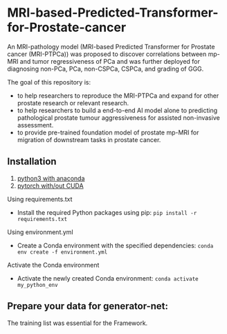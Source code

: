 # MRI-based-Predicted-Transformer-for-Prostate-cancer
An MRI-pathology model (MRI-based Predicted Transformer for Prostate cancer (MRI-PTPCa)) was proposed to discover correlations between mp-MRI and tumor regressiveness of PCa and was further deployed for diagnosing non-PCa, PCa, non-CSPCa, CSPCa, and grading of GGG.

The goal of this repository is:
- to help researchers to reproduce the MRI-PTPCa  and expand for other prostate research or relevant research.
- to help researchers to build a end-to-end AI model alone to predicting pathological prostate tumour aggressiveness for assisted non-invasive assessment.
- to provide pre-trained foundation model of prostate mp-MRI for migration of downstream tasks in prostate cancer.

## Installation
1. [python3 with anaconda](https://www.continuum.io/downloads)
2. [pytorch with/out CUDA](http://pytorch.org)

Using requirements.txt
- Install the required Python packages using pip:
`pip install -r requirements.txt`

Using environment.yml
- Create a Conda environment with the specified dependencies:
`conda env create -f environment.yml`

Activate the Conda environment
- Activate the newly created Conda environment:
`conda activate my_python_env`

## Prepare your data for generator-net:
The training list was essential for the Framework.

